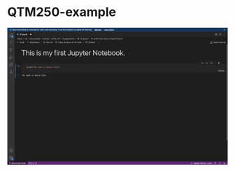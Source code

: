# QTM250-example
![image](https://github.com/david-hp-0726/QTM250-example/blob/main/Screen%20Shot%202023-01-11%20at%203.52.17%20PM.png)
